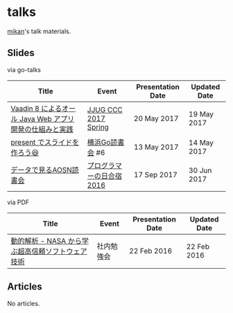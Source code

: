 # talks

[mikan](https://github.com/mikan)'s talk materials.

## Slides

via go-talks

| Title                       | Event | Presentation Date | Updated Date |
| --------------------------- | ----- | ----------------- | ------------ |
| [Vaadin 8 によるオール Java Web アプリ開発の仕組みと実践](https://go-talks.appspot.com/github.com/mikan/talks/ccc-vaadin-8.slide) | [JJUG CCC 2017 Spring](http://www.java-users.jp/ccc2017spring/) | 20 May 2017 | 19 May 2017 |
| [present でスライドを作ろう😆](https://go-talks.appspot.com/github.com/mikan/talks/intro-to-present.slide) | [横浜Go読書会](https://yokohama-go-reading.connpass.com/) #6 | 13 May 2017 | 14 May 2017 |
| [データで見るAOSN読書会](https://go-talks.appspot.com/github.com/mikan/talks/aosn-lt-2016.slide) | [プログラマーの日合宿 2016](http://aosn.ws/event/3-0917camp) | 17 Sep 2017 | 30 Jun 2017 |

via PDF

| Title                       | Event | Presentation Date | Updated Date |
| --------------------------- | ----- | ----------------- | ------------ |
| [動的解析 - NASA から学ぶ超高信頼ソフトウェア技術](https://github.com/mikan/jpf-demo/blob/master/docs/2016-02-22_APDC-DevFest-4.pdf) | 社内勉強会 | 22 Feb 2016 | 22 Feb 2016 |

## Articles

No articles.
